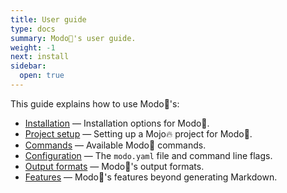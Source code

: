 ```yaml
---
title: User guide
type: docs
summary: Modo🧯's user guide.
weight: -1
next: install
sidebar:
  open: true
---
```


This guide explains how to use Modo🧯's:

- [Installation](install) &mdash; Installation options for Modo🧯.
- [Project setup](setup) &mdash; Setting up a Mojo🔥 project for Modo🧯.
- [Commands](commands) &mdash; Available Modo🧯 commands.
- [Configuration](config) &mdash; The `modo.yaml` file and command line flags.
- [Output formats](formats) &mdash; Modo🧯's output formats.
- [Features](features) &mdash; Modo🧯's features beyond generating Markdown.

